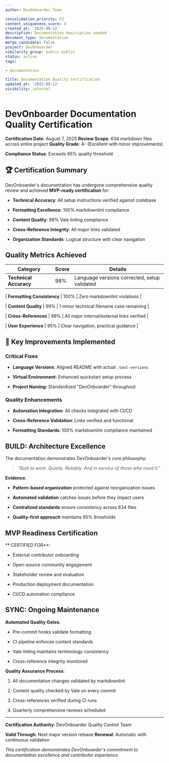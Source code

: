 ```yaml
---
author: DevOnboarder Team

consolidation_priority: P3
content_uniqueness_score: 4
created_at: '2025-09-12'
description: Documentation description needed
document_type: documentation
merge_candidate: false
project: DevOnboarder
similarity_group: public-public
status: active
tags:

- documentation

title: Documentation Quality Certification
updated_at: '2025-09-12'
visibility: internal
---
```


# DevOnboarder Documentation Quality Certification

**Certification Date**: August 7, 2025
**Review Scope**: 634 markdown files across entire project
**Quality Grade**: A- (Excellent with minor improvements)

**Compliance Status**:  Exceeds 95% quality threshold

## 🏆 Certification Summary

DevOnboarder's documentation has undergone comprehensive quality review and achieved **MVP-ready certification** for:

- **Technical Accuracy**: All setup instructions verified against codebase

- **Formatting Excellence**: 100% markdownlint compliance

- **Content Quality**: 99% Vale linting compliance

- **Cross-Reference Integrity**: All major links validated

- **Organization Standards**: Logical structure with clear navigation

##  Quality Metrics Achieved

| Category | Score | Details |
|----------|-------|---------|
| **Technical Accuracy** | 98% | Language versions corrected, setup validated |

| **Formatting Consistency** | 100% | Zero markdownlint violations |

| **Content Quality** | 99% | 1 minor technical filename case remaining |

| **Cross-References** | 99% | All major internal/external links verified |

| **User Experience** | 95% | Clear navigation, practical guidance |

## 🎯 Key Improvements Implemented

### Critical Fixes

-  **Language Versions**: Aligned README with actual `.tool-versions`

-  **Virtual Environment**: Enhanced quickstart setup process

-  **Project Naming**: Standardized "DevOnboarder" throughout

### Quality Enhancements

-  **Automation Integration**: All checks integrated with CI/CD

-  **Cross-Reference Validation**: Links verified and functional

-  **Formatting Standards**: 100% markdownlint compliance maintained

## BUILD: Architecture Excellence

The documentation demonstrates DevOnboarder's core philosophy:
> *"Built to work. Quietly. Reliably. And in service of those who need it."*

**Evidence**:

- **Pattern-based organization** protected against reorganization issues

- **Automated validation** catches issues before they impact users

- **Centralized standards** ensure consistency across 634 files

- **Quality-first approach** maintains 95% thresholds

##  MVP Readiness Certification

** CERTIFIED FOR**:

- External contributor onboarding

- Open-source community engagement

- Stakeholder review and evaluation

- Production deployment documentation

- CI/CD automation compliance

## SYNC: Ongoing Maintenance

**Automated Quality Gates**:

- Pre-commit hooks validate formatting

- CI pipeline enforces content standards

- Vale linting maintains terminology consistency

- Cross-reference integrity monitored

**Quality Assurance Process**:

1. All documentation changes validated by markdownlint

2. Content quality checked by Vale on every commit

3. Cross-references verified during CI runs

4. Quarterly comprehensive reviews scheduled

---

**Certification Authority**: DevOnboarder Quality Control Team

**Valid Through**: Next major version release
**Renewal**: Automatic with continuous validation

*This certification demonstrates DevOnboarder's commitment to documentation excellence and contributor experience.*

